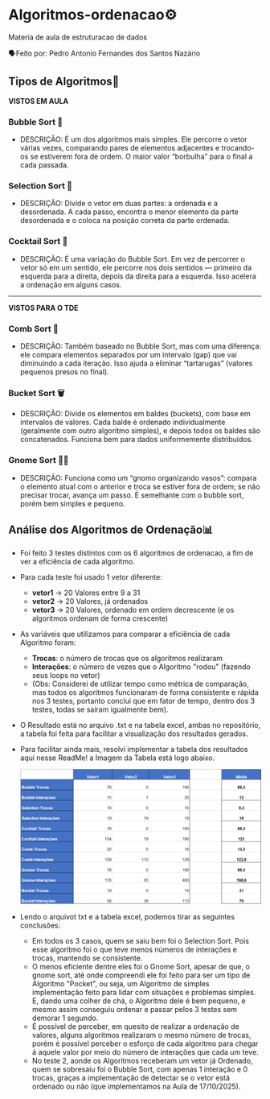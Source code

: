 # Algoritmos-ordenacao⚙
Materia de aula de estruturacao de dados

🗣Feito por: Pedro Antonio Fernandes dos Santos Nazário

## Tipos de Algoritmos🧩

**VISTOS EM AULA**

### Bubble Sort 🧼
- DESCRIÇÃO: É um dos algoritmos mais simples. Ele percorre o vetor várias vezes, comparando pares de elementos adjacentes e trocando-os se estiverem fora de ordem.
             O maior valor “borbulha” para o final a cada passada.
### Selection Sort 🔎
- DESCRIÇÃO: Divide o vetor em duas partes: a ordenada e a desordenada. A cada passo, encontra o menor elemento da parte desordenada e o coloca na posição correta da parte ordenada.
### Cocktail Sort 🍹
- DESCRIÇÃO: É uma variação do Bubble Sort. Em vez de percorrer o vetor só em um sentido, ele percorre nos dois sentidos — primeiro da esquerda para a direita, depois da direita para a esquerda.
             Isso acelera a ordenação em alguns casos.

--------------------------------------

**VISTOS PARA O TDE**

### Comb Sort 🐝
- DESCRIÇÃO: Também baseado no Bubble Sort, mas com uma diferença: ele compara elementos separados por um intervalo (gap) que vai diminuindo a cada iteração.
             Isso ajuda a eliminar “tartarugas” (valores pequenos presos no final).
### Bucket Sort 🗑
- DESCRIÇÃO: Divide os elementos em baldes (buckets), com base em intervalos de valores.
             Cada balde é ordenado individualmente (geralmente com outro algoritmo simples), e depois todos os baldes são concatenados.
             Funciona bem para dados uniformemente distribuídos.
### Gnome Sort 👨‍🌾
- DESCRIÇÃO: Funciona como um “gnomo organizando vasos”: compara o elemento atual com o anterior e troca se estiver fora de ordem; se não precisar trocar, avança um passo.
             É semelhante com o bubble sort, porém bem simples e pequeno.

## Análise dos Algoritmos de Ordenação📊
- Foi feito 3 testes distintos com os 6 algoritmos de ordenacao, a fim de ver a eficiência de cada algoritmo.
- Para cada teste foi usado 1 vetor diferente:
  - **vetor1** -> 20 Valores entre 9 a 31
  - **vetor2** -> 20 Valores, já ordenados
  - **vetor3** -> 20 Valores, ordenado em ordem decrescente (e os algoritmos ordenam de forma crescente)

    
- As variáveis que utilizamos para comparar a eficiência de cada Algoritmo foram:
  - **Trocas**: o número de trocas que os algoritmos realizaram
  - **Interações**: o número de vezes que o Algoritmo "rodou" (fazendo seus loops no vetor)
  - (Obs: Considerei de utilizar tempo como métrica de comparação, mas todos os algoritmos funcionaram de forma consistente e rápida nos 3 testes, portanto conclui que em fator de tempo, dentro dos 3 testes, todas se saíram igualmente bem).

- O Resultado está no arquivo .txt e na tabela excel, ambas no repositório, a tabela foi feita para facilitar a visualização dos resultados gerados.
- Para facilitar ainda mais, resolvi implementar a tabela dos resultados aqui nesse ReadMe! a Imagem da Tabela está logo abaixo.

  ![Tabela de Resultados](sortresults.png)

- Lendo o arquivot txt e a tabela excel, podemos tirar as seguintes conclusões:
  - Em todos os 3 casos, quem se saiu bem foi o Selection Sort. Pois esse algoritmo foi o que teve menos números de interações e trocas, mantendo se consistente.
  - O menos eficiente dentre eles foi o Gnome Sort, apesar de que, o gnome sort, até onde compreendi ele foi feito para ser um tipo de Algoritmo "Pocket", ou seja, um Algoritmo de simples implementação feito para lidar com situações e problemas simples. E, dando uma colher de chá, o Algoritmo dele é bem pequeno, e mesmo assim conseguiu ordenar e passar pelos 3 testes sem demorar 1 segundo.
  - É possível de perceber, em quesito de realizar a ordenação de valores, alguns algoritmos realizaram o mesmo número de trocas, porém é possível perceber o esforço de cada algoritmo para chegar á aquele valor por meio do número de interações que cada um teve.
  - No teste 2, aonde os Algoritmos receberam um vetor já Ordenado, quem se sobresaiu foi o Bubble Sort, com apenas 1 interação e 0 trocas, graças a implementação de detectar se o vetor está ordenado ou não (que implementamos na Aula de 17/10/2025).

  
